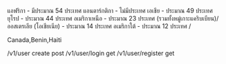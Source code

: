 แอฟริกา - มีประมาณ 54 ประเทศ
แอนตาร์กติกา - ไม่มีประเทศ
เอเชีย - ประมาณ 49 ประเทศ
ยุโรป - ประมาณ 44 ประเทศ
อเมริกาเหนือ - ประมาณ 23 ประเทศ (รวมทั้งหมู่เกาะแคริบเบียน)/
ออสเตรเลีย (โอเชียเนีย) - ประมาณ 14 ประเทศ
อเมริกาใต้ - ประมาณ 12 ประเทศ /

Canada,Benin,Haiti

/v1/user create post
/v1/user/login get
/v1/user/register get
